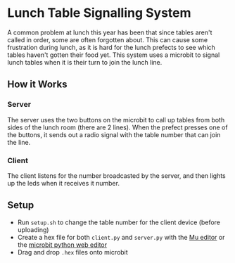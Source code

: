 # Lunch Table Signalling System

A common problem at lunch this year has been that since tables aren't called in order, some are often forgotten about.  This can cause some frustration during lunch, as it is hard for the lunch prefects to see which tables haven't gotten their food yet.  This system uses a microbit to signal lunch tables when it is their turn to join the lunch line.

## How it Works
### Server
The server uses the two buttons on the microbit to call up tables from both sides of the lunch room (there are 2 lines).  When the prefect presses one of the buttons, it sends out a radio signal with the table number that can join the line.  
### Client
The client listens for the number broadcasted by the server, and then lights up the leds when it receives it number.

## Setup
- Run `setup.sh` to change the table number for the client device (before uploading)
- Create a hex file for both `client.py` and `server.py` with the [Mu editor](https://codewith.mu/en/download) or the [microbit python web editor](https://python.microbit.org/v/2)
- Drag and drop `.hex` files onto microbit

